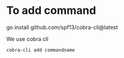 # To add command
go install github.com/spf13/cobra-cli@latest

We use cobra cli
```
cobra-cli add commandname
```
